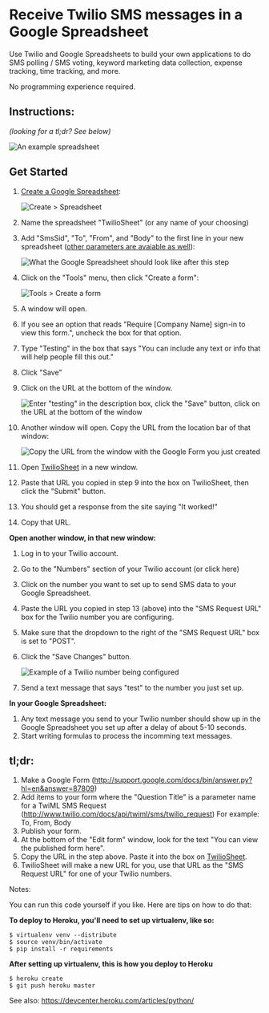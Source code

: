 Receive Twilio SMS messages in a Google Spreadsheet
===================================================

Use Twilio and Google Spreadsheets to build your own applications to do SMS polling / SMS voting, keyword marketing data collection, expense tracking, time tracking, and more.

No programming experience required.


Instructions:
-------------

_(looking for a tl;dr? See below)_

![An example spreadsheet](http://twiliosheet.herokuapp.com/static/img/twiliosheet-example.png)

Get Started
-----------

1. [Create a Google Spreadsheet](http://support.google.com/docs/bin/answer.py?hl=en&answer=87809):

   ![Create > Spreadsheet](http://twiliosheet.herokuapp.com/static/img/1-create-spreadsheet.png)

2. Name the spreadsheet "TwilioSheet" (or any name of your choosing)
3. Add "SmsSid", "To", "From", and "Body" to the first line in your new spreadsheet ([other parameters are avaiable as well](http://www.twilio.com/docs/api/twiml/sms/twilio_request)):

   ![What the Google Spreadsheet should look like after this step](http://twiliosheet.herokuapp.com/static/img/2-name-first-row.png)

4. Click on the "Tools" menu, then click "Create a form":

   ![Tools > Create a form](http://twiliosheet.herokuapp.com/static/img/3-create-a-form.png)

5. A window will open.
6. If you see an option that reads "Require [Company Name] sign-in to view this form.", uncheck the box for that option.
7. Type "Testing" in the box that says "You can include any text or info that will help people fill this out."
8. Click "Save"
9. Click on the URL at the bottom of the window.

   ![Enter "testing" in the description box, click the "Save" button, click on the URL at the bottom of the window](http://twiliosheet.herokuapp.com/static/img/4-save-form.png)

9. Another window will open. Copy the URL from the location bar of that window:

   ![Copy the URL from the window with the Google Form you just created](http://twiliosheet.herokuapp.com/static/img/5-copy-url.png)
10. Open [TwilioSheet](http://twiliosheet.herokuapp.com) in a new window.
11. Paste that URL you copied in step 9 into the box on TwilioSheet, then click the "Submit" button.
12. You should get a response from the site saying "It worked!"
13. Copy that URL.

**Open another window, in that new window:**

1. Log in to your Twilio account.
2. Go to the "Numbers" section of your Twilio account (or click here)
3. Click on the number you want to set up to send SMS data to your Google Spreadsheet.
5. Paste the URL you copied in step 13 (above) into the "SMS Request URL" box for the Twilio number you are configuring.
6. Make sure that the dropdown to the right of the "SMS Request URL" box is set to "POST".
7. Click the "Save Changes" button.

   ![Example of a Twilio number being configured](http://twiliosheet.herokuapp.com/static/img/6-paste-url.png)

8. Send a text message that says "test" to the number you just set up.

**In your Google Spreadsheet:**

1. Any text message you send to your Twilio number should show up in the Google Spreadsheet you set up after a delay of about 5-10 seconds.
2. Start writing formulas to process the incomming text messages.

tl;dr:
------

1. Make a Google Form (http://support.google.com/docs/bin/answer.py?hl=en&answer=87809)
2. Add items to your form where the "Question Title" is a parameter name for a TwiML SMS Request (http://www.twilio.com/docs/api/twiml/sms/twilio_request) For example: To, From, Body
3. Publish your form.
4. At the bottom of the "Edit form" window, look for the text "You can view the published form here". 
5. Copy the URL in the step above. Paste it into the box on [TwilioSheet](http://twiliosheet.herokuapp.com).
6. TwilioSheet will make a new URL for you, use that URL as the "SMS Request URL" for one of your Twilio numbers.

Notes:

You can run this code yourself if you like. Here are tips on how to do that:

**To deploy to Heroku, you'll need to set up virtualenv, like so:**

    $ virtualenv venv --distribute
    $ source venv/bin/activate
    $ pip install -r requirements

**After setting up virtualenv, this is how you deploy to Heroku**

    $ heroku create
    $ git push heroku master

See also: https://devcenter.heroku.com/articles/python/

